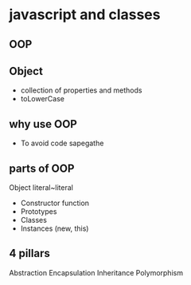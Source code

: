 # javascript and classes

## OOP

## Object
- collection of properties and methods
- toLowerCase

## why use OOP
- To avoid code sapegathe

## parts of OOP
Object literal~literal

- Constructor function
- Prototypes
- Classes
- Instances (new, this)


## 4 pillars
Abstraction
Encapsulation
Inheritance
Polymorphism